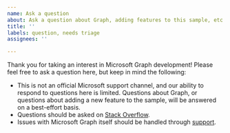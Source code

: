 ```yaml
---
name: Ask a question
about: Ask a question about Graph, adding features to this sample, etc.
title: ''
labels: question, needs triage
assignees: ''

---
```


Thank you for taking an interest in Microsoft Graph development! Please feel free to ask a question here, but keep in mind the following:

- This is not an official Microsoft support channel, and our ability to respond to questions here is limited. Questions about Graph, or questions about adding a new feature to the sample, will be answered on a best-effort basis.
- Questions should be asked on [Stack Overflow](https://stackoverflow.com/questions/tagged/microsoft-graph).
- Issues with Microsoft Graph itself should be handled through [support](https://developer.microsoft.com/graph/support).
